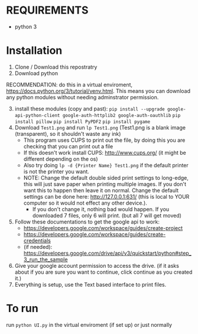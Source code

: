 # REQUIREMENTS
- python 3

# Installation

1. Clone / Download this repostratry
2. Download python

RECOMMENDATION: do this in a virtual enviroment, https://docs.python.org/3/tutorial/venv.html. This means you can download any python modules without needing adminstrator permission.

3. install these modules (copy and past):
    `pip install --upgrade google-api-python-client google-auth-httplib2 google-auth-oauthlib`
    `pip install pillow`
    `pip install PyPDF2`
    `pip install pygame`
4. Download `Test1.png` and run `lp Test1.png` (Test1.png is a blank image (transparent), so it shouldn't waste any ink)
   - This program uses CUPS to print out the file, by doing this you are checking that you can print out a file
   - If this doesn't work install CUPS: http://www.cups.org/ (it might be different depending on the os)
   - Also try doing `lp -d {Printer Name} Test1.png` if the default printer is not the printer you want.
   - NOTE: Change the default double sided print settings to long-edge, this will just save paper when printing multiple images. If you don't want this to happen then leave it on normal. Change the default settings can be done here: http://127.0.0.1:631/ (this is local to YOUR computer so it would not effect any other device.).
     - If you don't change it, nothing bad would happen. If you downloaded 7 files, only 6 will print. (but all 7 will get moved)
5. Follow these documentations to get the google api to work:
   - https://developers.google.com/workspace/guides/create-project
   - https://developers.google.com/workspace/guides/create-credentials
   - (if needed): https://developers.google.com/drive/api/v3/quickstart/python#step_3_run_the_sample
6. Give your google account permission to access the drive. (if it asks about if you are sure you want to continue, click continue as you created it.)
7. Everything is setup, use the Text based interface to print files.

# To run
run `python UI.py` in the virtual enviroment (if set up) or just normally
